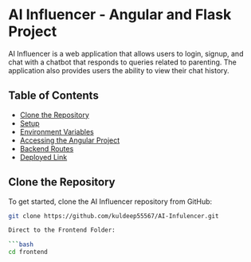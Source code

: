 # AI Influencer - Angular and Flask Project

AI Influencer is a web application that allows users to login, signup, and chat with a chatbot that responds to queries related to parenting. The application also provides users the ability to view their chat history.

## Table of Contents
- [Clone the Repository](#clone-the-repository)
- [Setup](#setup)
- [Environment Variables](#environment-variables)
- [Accessing the Angular Project](#accessing-the-angular-project)
- [Backend Routes](#backend-routes)
- [Deployed Link](#deployed-link)

## Clone the Repository

To get started, clone the AI Influencer repository from GitHub:

```bash
git clone https://github.com/kuldeep55567/AI-Infulencer.git

Direct to the Frontend Folder:

```bash
cd frontend
